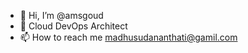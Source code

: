 - 👋 Hi, I’m @amsgoud
- 👀 Cloud DevOps Architect
- 📫 How to reach me madhusudananthati@gamil.com

<!---
madhusudananthati/madhusudananthati is a ✨ special ✨ repository because its `README.md` (this file) appears on your GitHub profile.
You can click the Preview link to take a look at your changes.
--->
